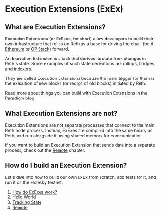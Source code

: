 # Execution Extensions (ExEx)

## What are Execution Extensions?

Execution Extensions (or ExExes, for short) allow developers to build their own infrastructure that relies on Reth
as a base for driving the chain (be it [Ethereum](../../run/mainnet.md) or [OP Stack](../../run/optimism.md)) forward.

An Execution Extension is a task that derives its state from changes in Reth's state.
Some examples of such state derivations are rollups, bridges, and indexers.

They are called Execution Extensions because the main trigger for them is the execution of new blocks (or reorgs of old blocks)
initiated by Reth.

Read more about things you can build with Execution Extensions in the [Paradigm blog](https://www.paradigm.xyz/2024/05/reth-exex).

## What Execution Extensions are not?

Execution Extensions are not separate processes that connect to the main Reth node process.
Instead, ExExes are compiled into the same binary as Reth, and run alongside it, using shared memory for communication.

If you want to build an Execution Extension that sends data into a separate process, check out the [Remote](./remote.md) chapter.

## How do I build an Execution Extension?

Let's dive into how to build our own ExEx from scratch, add tests for it,
and run it on the Holesky testnet.

1. [How do ExExes work?](./how-it-works.md)
1. [Hello World](./hello-world.md)
1. [Tracking State](./tracking-state.md)
1. [Remote](./remote.md)
